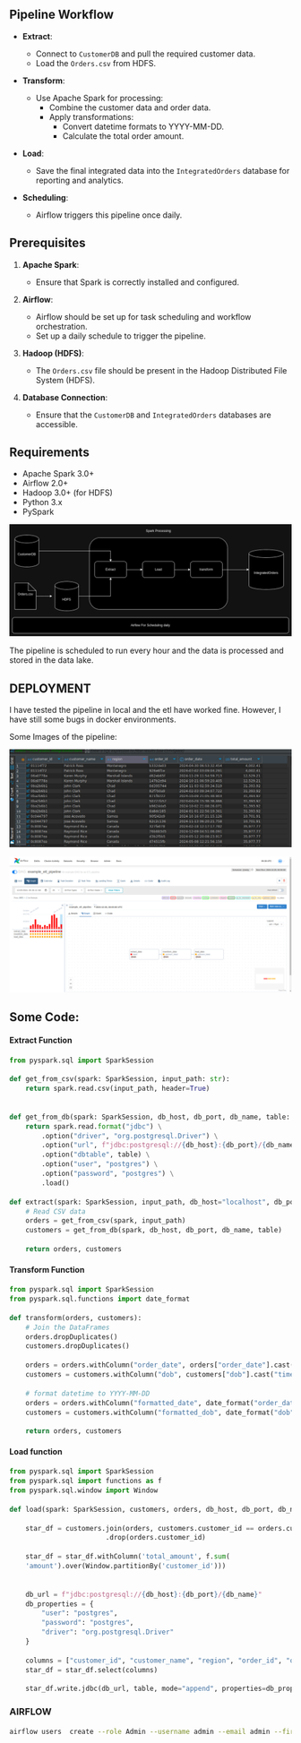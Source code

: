 ## Pipeline Workflow

- **Extract**:
  - Connect to `CustomerDB` and pull the required customer data.
  - Load the `Orders.csv` from HDFS.
  
- **Transform**:
  - Use Apache Spark for processing:
    - Combine the customer data and order data.
    - Apply transformations: 
        - Convert datetime formats to YYYY-MM-DD.
        - Calculate the total order amount.
  
- **Load**:
  - Save the final integrated data into the `IntegratedOrders` database for reporting and analytics.
  
- **Scheduling**:
  - Airflow triggers this pipeline once daily.

## Prerequisites

1. **Apache Spark**:
   - Ensure that Spark is correctly installed and configured.
   
2. **Airflow**:
   - Airflow should be set up for task scheduling and workflow orchestration.
   - Set up a daily schedule to trigger the pipeline.
   
3. **Hadoop (HDFS)**:
   - The `Orders.csv` file should be present in the Hadoop Distributed File System (HDFS).

4. **Database Connection**:
   - Ensure that the `CustomerDB` and `IntegratedOrders` databases are accessible.
   
## Requirements

- Apache Spark 3.0+
- Airflow 2.0+
- Hadoop 3.0+ (for HDFS)
- Python 3.x
- PySpark


![alt text](images/architechture.png "Architecture")

The pipeline is scheduled to run every hour and the data is processed and stored in the data lake.

## DEPLOYMENT

I have tested the pipeline in local and the etl have worked fine. However, I have still some bugs in docker environments.

Some Images of the pipeline:


![alt text](images/IntegrateOrders.png "Integrated Orders")

![alt text](images/airflow.png "Orders")

## Some Code:

#### Extract Function

```python
from pyspark.sql import SparkSession

def get_from_csv(spark: SparkSession, input_path: str):
    return spark.read.csv(input_path, header=True)  


def get_from_db(spark: SparkSession, db_host, db_port, db_name, table: str):
    return spark.read.format("jdbc") \
        .option("driver", "org.postgresql.Driver") \
        .option("url", f"jdbc:postgresql://{db_host}:{db_port}/{db_name}") \
        .option("dbtable", table) \
        .option("user", "postgres") \
        .option("password", "postgres") \
        .load()

def extract(spark: SparkSession, input_path, db_host="localhost", db_port=5432, db_name="customerdb", table="customers"):
    # Read CSV data
    orders = get_from_csv(spark, input_path)
    customers = get_from_db(spark, db_host, db_port, db_name, table)

    return orders, customers
```

#### Transform Function

```python
from pyspark.sql import SparkSession
from pyspark.sql.functions import date_format

def transform(orders, customers):
    # Join the DataFrames
    orders.dropDuplicates()
    customers.dropDuplicates()

    orders = orders.withColumn("order_date", orders["order_date"].cast("timestamp"))
    customers = customers.withColumn("dob", customers["dob"].cast("timestamp"))

    # format datetime to YYYY-MM-DD
    orders = orders.withColumn("formatted_date", date_format("order_date", "yyyy-MM-dd"))
    customers = customers.withColumn("formatted_dob", date_format("dob", "yyyy-MM-dd"))
    
    return orders, customers
```

#### Load function
```python
from pyspark.sql import SparkSession
from pyspark.sql import functions as f
from pyspark.sql.window import Window

def load(spark: SparkSession, customers, orders, db_host, db_port, db_name, table: str):

    star_df = customers.join(orders, customers.customer_id == orders.customer_id, "inner") \
                        .drop(orders.customer_id)
                        
    star_df = star_df.withColumn('total_amount', f.sum(
    'amount').over(Window.partitionBy('customer_id')))


    db_url = f"jdbc:postgresql://{db_host}:{db_port}/{db_name}"
    db_properties = {
        "user": "postgres",
        "password": "postgres",
        "driver": "org.postgresql.Driver"
    }

    columns = ["customer_id", "customer_name", "region", "order_id", "order_date", "total_amount"]
    star_df = star_df.select(columns)

    star_df.write.jdbc(db_url, table, mode="append", properties=db_properties)

```

### AIRFLOW

```bash
airflow users  create --role Admin --username admin --email admin --firstname admin --lastname admin --password admin
```
